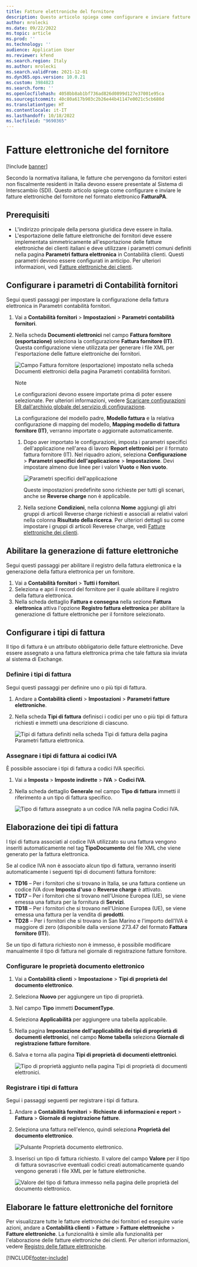 ```yaml
---
title: Fatture elettroniche del fornitore
description: Questo articolo spiega come configurare e inviare fatture elettroniche del fornitore in Italia.
author: mrolecki
ms.date: 09/22/2022
ms.topic: article
ms.prod: ''
ms.technology: ''
audience: Application User
ms.reviewer: kfend
ms.search.region: Italy
ms.author: mrolecki
ms.search.validFrom: 2021-12-01
ms.dyn365.ops.version: 10.0.21
ms.custom: 3984823
ms.search.form: ''
ms.openlocfilehash: 4058bb8ab1bf736ad826d0899d127e37001e95ca
ms.sourcegitcommit: 40c80a617b903c2b26e44b41147e0021c5cb680d
ms.translationtype: HT
ms.contentlocale: it-IT
ms.lasthandoff: 10/18/2022
ms.locfileid: "9690365"
---
```

# <a name="vendor-electronic-invoices"></a>Fatture elettroniche del fornitore

[!include [banner](../includes/banner.md)]

Secondo la normativa italiana, le fatture che pervengono da fornitori esteri non fiscalmente residenti in Italia devono essere presentate al Sistema di Interscambio (SDI). Questo articolo spiega come configurare e inviare le fatture elettroniche del fornitore nel formato elettronico **FatturaPA**.

## <a name="prerequisites"></a>Prerequisiti

- L'indirizzo principale della persona giuridica deve essere in Italia.
- L'esportazione delle fatture elettroniche dei fornitori deve essere implementata simmetricamente all'esportazione delle fatture elettroniche dei clienti italiani e deve utilizzare i parametri comuni definiti nella pagina **Parametri fattura elettronica** in Contabilità clienti. Questi parametri devono essere configurati in anticipo. Per ulteriori informazioni, vedi [Fatture elettroniche dei clienti](emea-ita-e-invoices.md).

## <a name="configure-accounts-payable-parameters"></a><a id="apparameters"></a>Configurare i parametri di Contabilità fornitori 

Segui questi passaggi per impostare la configurazione della fattura elettronica in Parametri contabilità fornitori.

1. Vai a **Contabilità fornitori** \> **Impostazioni** \> **Parametri contabilità fornitori**.
2. Nella scheda **Documenti elettronici** nel campo **Fattura fornitore (esportazione)** seleziona la configurazione **Fattura fornitore (IT)**. Questa configurazione viene utilizzata per generare i file XML per l'esportazione delle fatture elettroniche dei fornitori.

   ![Campo Fattura fornitore (esportazione) impostato nella scheda Documenti elettronici della pagina Parametri contabilità fornitori.](media/emea-ita-AP-parameter-e-invoices.jpg)

   > [!NOTE]
   > Le configurazioni devono essere importate prima di poter essere selezionate. Per ulteriori informazioni, vedere [Scaricare configurazioni ER dall'archivio globale del servizio di configurazione](../../fin-ops-core/dev-itpro/analytics/er-download-configurations-global-repo.md).
   >
   > La configurazione del modello padre, **Modello fattura** e la relativa configurazione di mapping del modello, **Mapping modello di fattura fornitore (IT)**, verranno importate o aggiornate automaticamente.
   > 
   > 1. Dopo aver importato le configurazioni, imposta i parametri specifici dell'applicazione nell'area di lavoro **Report elettronici** per il formato fattura fornitore (IT). Nel riquadro azioni, seleziona **Configurazione** > **Parametri specifici dell'applicazione** > **Impostazione**. Devi impostare almeno due linee per i valori **Vuoto** e **Non vuoto**.
   >  
   >     ![Parametri specifici dell'applicazione](media/emea-ita-vendor-einvoice-asp.png)
   > 
   >     Queste impostazioni predefinite sono richieste per tutti gli scenari, anche se **Reverse charge** non è applicabile.
   >
   > 2. Nella sezione **Condizioni**, nella colonna **Nome** aggiungi gli altri gruppi di articoli Reverse charge richiesti e associali ai relativi valori nella colonna **Risultato della ricerca**. Per ulteriori dettagli su come impostare i gruppi di articoli Reverese charge, vedi [Fatture elettroniche dei clienti](emea-ita-e-invoices.md).




## <a name="enable-electronic-invoice-generation"></a>Abilitare la generazione di fatture elettroniche

Segui questi passaggi per abilitare il registro della fattura elettronica e la generazione della fattura elettronica per un fornitore.

1. Vai a **Contabilità fornitori** \> **Tutti i fornitori**.
2. Seleziona e apri il record del fornitore per il quale abilitare il registro della fattura elettronica. 
2. Nella scheda dettaglio **Fattura e consegna** nella sezione **Fattura elettronica** attiva l'opzione **Registro fattura elettronica** per abilitare la generazione di fatture elettroniche per il fornitore selezionato.

## <a name="configure-invoice-types"></a>Configurare i tipi di fattura 

Il tipo di fattura è un attributo obbligatorio delle fatture elettroniche. Deve essere assegnato a una fattura elettronica prima che tale fattura sia inviata al sistema di Exchange.

### <a name="define-invoice-types"></a>Definire i tipi di fattura 

Segui questi passaggi per definire uno o più tipi di fattura.

1. Andare a **Contabilità clienti** \> **Impostazioni** \> **Parametri fatture elettroniche**. 
2. Nella scheda **Tipi di fattura** definisci i codici per uno o più tipi di fattura richiesti e immetti una descrizione di ciascuno.

   ![Tipi di fattura definiti nella scheda Tipi di fattura della pagina Parametri fattura elettronica.](media/emea-ita-invoice-types.jpg)

### <a name="assign-invoice-types-to-sales-tax-codes"></a>Assegnare i tipi di fattura ai codici IVA

È possibile associare i tipi di fattura a codici IVA specifici. 

1. Vai a **Imposta** \> **Imposte indirette** \> **IVA** \> **Codici IVA**.
2. Nella scheda dettaglio **Generale** nel campo **Tipo di fattura** immetti il riferimento a un tipo di fattura specifico.

   ![Tipo di fattura assegnato a un codice IVA nella pagina Codici IVA.](media/emea-ita-invoice-types-tax-codes.jpg)

## <a name="invoice-types-processing"></a>Elaborazione dei tipi di fattura

I tipi di fattura associati al codice IVA utilizzato su una fattura vengono inseriti automaticamente nel tag **TipoDocumento** del file XML che viene generato per la fattura elettronica.

Se al codice IVA non è associato alcun tipo di fattura, verranno inseriti automaticamente i seguenti tipi di documenti fattura fornitore:

- **TD16** – Per i fornitori che si trovano in Italia, se una fattura contiene un codice IVA dove **Imposta d'uso** o **Reverse charge** è attivato.
- **TD17** – Per i fornitori che si trovano nell'Unione Europea (UE), se viene emessa una fattura per la fornitura di **Servizi**.
- **TD18** – Per i fornitori che si trovano nell'Unione Europea (UE), se viene emessa una fattura per la vendita di **prodotti**.
- **TD28** – Per i fornitori che si trovano in San Marino e l'importo dell'IVA è maggiore di zero (disponibile dalla versione 273.47 del formato **Fattura fornitore (IT)**).

Se un tipo di fattura richiesto non è immesso, è possibile modificare manualmente il tipo di fattura nel giornale di registrazione fatture fornitore.

### <a name="configure-electronic-document-properties"></a>Configurare le proprietà documento elettronico

1. Vai a **Contabilità clienti** > **Impostazione** > **Tipi di proprietà del documento elettronico**.
2. Seleziona **Nuovo** per aggiungere un tipo di proprietà.
2. Nel campo **Tipo** immetti **DocumentType**. 
3. Seleziona **Applicabilità** per aggiungere una tabella applicabile. 
4. Nella pagina **Impostazione dell'applicabilità dei tipi di proprietà di documenti elettronici**, nel campo **Nome tabella** seleziona **Giornale di registrazione fatture fornitore**.
5. Salva e torna alla pagina **Tipi di proprietà di documenti elettronici**.

   ![Tipo di proprietà aggiunto nella pagina Tipi di proprietà di documenti elettronici.](media/emea-ita-invoice-type-parameter.jpg)

### <a name="register-invoice-types"></a>Registrare i tipi di fattura

Segui i passaggi seguenti per registrare i tipi di fattura.

1. Andare a **Contabilità fornitori** \> **Richieste di informazioni e report** \> **Fattura** \> **Giornale di registrazione fatture**.
2. Seleziona una fattura nell'elenco, quindi seleziona **Proprietà del documento elettronico**.

    ![Pulsante Proprietà documento elettronico.](media/emea-ita-invoice-type-in-invoice.jpg)

3. Inserisci un tipo di fattura richiesto. Il valore del campo **Valore** per il tipo di fattura sovrascrive eventuali codici creati automaticamente quando vengono generati i file XML per le fatture elettroniche.

    ![Valore del tipo di fattura immesso nella pagina delle proprietà del documento elettronico.](media/emea-ita-invoice-type-value.jpg)

## <a name="process-vendor-electronic-invoices"></a>Elaborare le fatture elettroniche del fornitore

Per visualizzare tutte le fatture elettroniche dei fornitori ed eseguire varie azioni, andare a **Contabilità clienti** > **Fatture** > **Fatture elettroniche** > **Fatture elettroniche**. La funzionalità è simile alla funzionalità per l'elaborazione delle fatture elettroniche dei clienti. Per ulteriori informazioni, vedere [Registro delle fatture elettroniche](emea-ita-e-invoices.md#einvoiceregister).

[!INCLUDE[footer-include](../../includes/footer-banner.md)]
